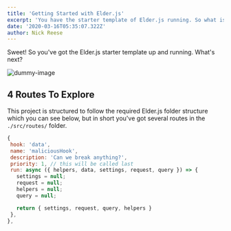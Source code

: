 ```yaml
---
title: 'Getting Started with Elder.js'
excerpt: 'You have the starter template of Elder.js running. So what is next? This guide will help you explore the project.'
date: '2020-03-16T05:35:07.322Z'
author: Nick Reese
---
```


Sweet! So you've got the Elder.js starter template up and running. What's next?

![dummy-image](/images/dummy_image.png)

## 4 Routes To Explore

This project is structured to follow the required Elder.js folder structure which you can see below, but in short you've got several routes in the `./src/routes/` folder.

```javascript
{
 hook: 'data',
 name: 'maliciousHook',
 description: 'Can we break anything?',
 priority: 1, // this will be called last
 run: async ({ helpers, data, settings, request, query }) => {
   settings = null;
   request = null;
   helpers = null;
   query = null;

   return { settings, request, query, helpers }
 },
},
```

